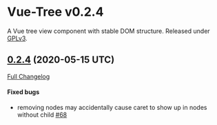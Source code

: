# Vue-Tree v0.2.4

A Vue tree view component with stable DOM structure.
Released under [GPLv3](https://www.gnu.org/licenses/gpl-3.0.en.html).


## [0.2.4](https://github.com/eidng8/vue-tree/tree/0.2.4) (2020-05-15 UTC)

[Full Changelog](https://github.com/eidng8/vue-tree/compare/Release-v0.2.3...0.2.4)

#### Fixed bugs

- removing nodes may accidentally cause caret to show up in nodes without child [\#68](https://github.com/eidng8/vue-tree/issues/68)

